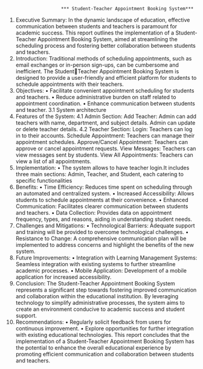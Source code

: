                         *** Student-Teacher Appointment Booking System***
1. Executive Summary: In the dynamic landscape of education, effective 
communication between students and teachers is paramount for academic success. This 
report outlines the implementation of a Student-Teacher Appointment Booking System, 
aimed at streamlining the scheduling process and fostering better collaboration 
between students and teachers.
2. Introduction: Traditional methods of scheduling appointments, such as email 
exchanges or in-person sign-ups, can be cumbersome and inefficient. The StudentTeacher Appointment Booking System is designed to provide a user-friendly and 
efficient platform for students to schedule appointments with their teachers.
3. Objectives:
• Facilitate convenient appointment scheduling for students and teachers.
• Reduce administrative burden on staff related to appointment coordination.
• Enhance communication between students and teacher.
3.1 System architecture
4. Features of the System:
4.1 Admin Section:
Add Teacher:
Admin can add teachers with name, department, and subject details.
Admin can update or delete teacher details.
4.2 Teacher Section:
Login:
Teachers can log in to their accounts.
Schedule Appointment: 
Teachers can manage their appointment schedules.
Approve/Cancel Appointment:
Teachers can approve or cancel appointment requests.
View Messages:
Teachers can view messages sent by students.
View All Appointments: 
Teachers can view a list of all appointments.
5. Implementation:
• The system allows to have teacher login.It includes three main sections: Admin, 
Teacher, and Student, each catering to specific functionalities
6. Benefits:
• Time Efficiency: Reduces time spent on scheduling through an automated and 
centralized system.
• Increased Accessibility: Allows students to schedule appointments at their 
convenience.
• Enhanced Communication: Facilitates clearer communication between students 
and teachers.
• Data Collection: Provides data on appointment frequency, types, and reasons, 
aiding in understanding student needs.
7. Challenges and Mitigations:
• Technological Barriers: Adequate support and training will be provided to 
overcome technological challenges.
• Resistance to Change: A comprehensive communication plan will be 
implemented to address concerns and highlight the benefits of the new system.
8. Future Improvements:
• Integration with Learning Management Systems: Seamless integration with 
existing systems to further streamline academic processes.
• Mobile Application: Development of a mobile application for increased 
accessibility.
9. Conclusion: The Student-Teacher Appointment Booking System represents a 
significant step towards fostering improved communication and collaboration within the 
educational institution. By leveraging technology to simplify administrative processes, 
the system aims to create an environment conducive to academic success and student 
support.
10. Recommendations:
• Regularly solicit feedback from users for continuous improvement.
• Explore opportunities for further integration with existing educational 
technologies.
This report concludes that the implementation of a Student-Teacher Appointment 
Booking System has the potential to enhance the overall educational experience by 
promoting efficient communication and collaboration between students and teachers.
